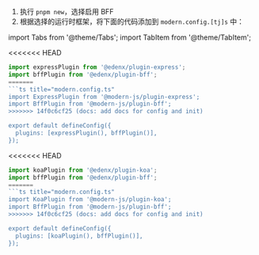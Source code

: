 1. 执行 `pnpm new`，选择启用 BFF
2. 根据选择的运行时框架，将下面的代码添加到 `modern.config.[tj]s` 中：

import Tabs from '@theme/Tabs';
import TabItem from '@theme/TabItem';

<Tabs>
  <TabItem value="express" label="Express.js" default>

<<<<<<< HEAD
```ts title="edenx.config.ts"
import expressPlugin from '@edenx/plugin-express';
import bffPlugin from '@edenx/plugin-bff';
=======
```ts title="modern.config.ts"
import ExpressPlugin from '@modern-js/plugin-express';
import BffPlugin from '@modern-js/plugin-bff';
>>>>>>> 14f0c6cf25 (docs: add docs for config and init)

export default defineConfig({
  plugins: [expressPlugin(), bffPlugin()],
});
```

  </TabItem>
  <TabItem value="koa" label="Koa.js">

<<<<<<< HEAD
```ts title="edenx.config.ts"
import koaPlugin from '@edenx/plugin-koa';
import bffPlugin from '@edenx/plugin-bff';
=======
```ts title="modern.config.ts"
import KoaPlugin from '@modern-js/plugin-koa';
import BffPlugin from '@modern-js/plugin-bff';
>>>>>>> 14f0c6cf25 (docs: add docs for config and init)

export default defineConfig({
  plugins: [koaPlugin(), bffPlugin()],
});
```

  </TabItem>
</Tabs>
